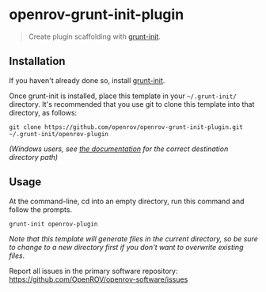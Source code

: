 # openrov-grunt-init-plugin

> Create plugin scaffolding with [grunt-init][].

[grunt-init]: http://gruntjs.com/project-scaffolding

## Installation
If you haven't already done so, install [grunt-init][].

Once grunt-init is installed, place this template in your `~/.grunt-init/` directory. It's recommended that you use git to clone this template into that directory, as follows:

```
git clone https://github.com/openrov/openrov-grunt-init-plugin.git ~/.grunt-init/openrov-plugin
```

_(Windows users, see [the documentation][grunt-init] for the correct destination directory path)_

## Usage

At the command-line, cd into an empty directory, run this command and follow the prompts.

```
grunt-init openrov-plugin
```

_Note that this template will generate files in the current directory, so be sure to change to a new directory first if you don't want to overwrite existing files._

Report all issues in the primary software repository: https://github.com/OpenROV/openrov-software/issues
